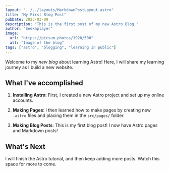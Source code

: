 ```yaml
---
layout: "../../layouts/MarkdownPostLayout.astro"
title: "My First Blog Post"
pubDate: 2023-03-09
description: "This is the first post of my new Astro Blog."
author: "Seekaplayer"
image:
  url: "https://picsum.photos/1920/500"
  alt: "Image of the blog"
tags: ["astro", "blogging", "learning in public"]
---
```


Welcome to my _new blog_ about learning Astro! Here, I will share my learning journey as I build a new website.

## What I've accomplished

1. **Installing Astro**: First, I created a new Astro project and set up my online accounts.

2. **Making Pages**: I then learned how to make pages by creating new `.astro` files and placing them in the `src/pages/` folder.

3. **Making Blog Posts**: This is my first blog post! I now have Astro pages and Markdown posts!

## What's Next

I will finish the Astro tutorial, and then keep adding more posts. Watch this space for more to come.
